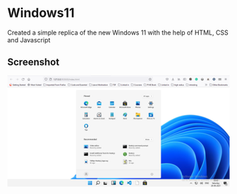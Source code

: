 # Windows11
Created a simple replica of the new Windows 11 with the help of HTML, CSS and Javascript

## Screenshot
![Windows-11](https://github.com/jatinkumar027/Windows-11/blob/main/Screenshot.png?raw=true)
